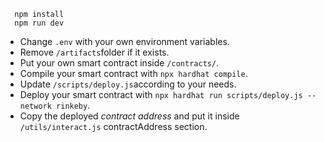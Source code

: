 


```
  npm install
  npm run dev
```

- Change `.env` with your own environment variables.
- Remove `/artifacts`folder if it exists.
- Put your own smart contract inside `/contracts/`.
- Compile your smart contract with `npx hardhat compile`.
- Update `/scripts/deploy.js`according to your needs.
- Deploy your smart contract with `npx hardhat run scripts/deploy.js --network rinkeby`.
- Copy the deployed _contract address_ and put it inside `/utils/interact.js` contractAddress section.

#